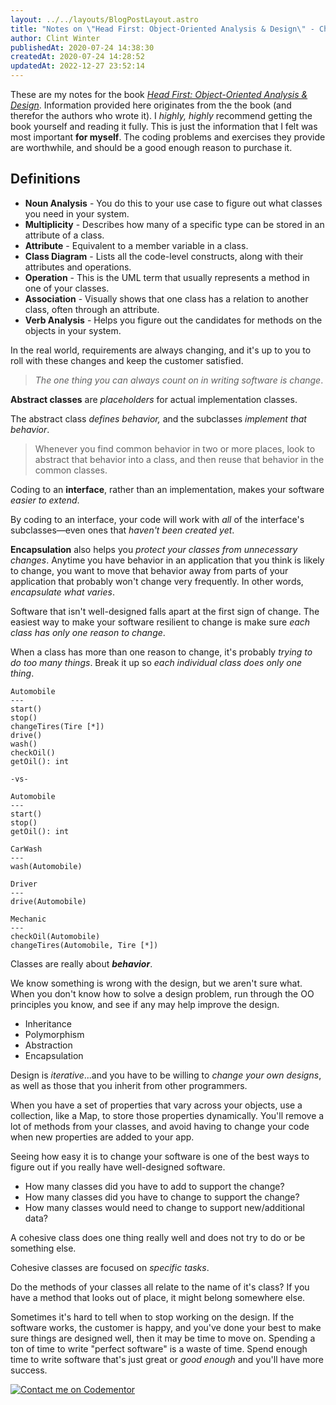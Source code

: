 ```yaml
---
layout: ../../layouts/BlogPostLayout.astro
title: "Notes on \"Head First: Object-Oriented Analysis & Design\" - Chapters 3/4/5"
author: Clint Winter
publishedAt: 2020-07-24 14:38:30
createdAt: 2020-07-24 14:28:52
updatedAt: 2022-12-27 23:52:14
---
```


These are my notes for the book [*Head First: Object-Oriented Analysis & Design*](https://amzn.to/2P0hpIJ). Information provided here originates from the the book (and therefor the authors who wrote it). I *highly, highly* recommend getting the book yourself and reading it fully. This is just the information that I felt was most important **for myself**. The coding problems and exercises they provide are worthwhile, and should be a good enough reason to purchase it.

## Definitions

- **Noun Analysis** - You do this to your use case to figure out what classes you need in your system.
- **Multiplicity** - Describes how many of a specific type can be stored in an attribute of a class.
- **Attribute** - Equivalent to a member variable in a class.
- **Class Diagram** - Lists all the code-level constructs, along with their attributes and operations.
- **Operation** - This is the UML term that usually represents a method in one of your classes.
- **Association** - Visually shows that one class has a relation to another class, often through an attribute.
- **Verb Analysis** - Helps you figure out the candidates for methods on the objects in your system.

In the real world, requirements are always changing, and it's up to you to roll with these changes and keep the customer satisfied.

> *The one thing you can always count on in writing software is change*.

**Abstract classes** are *placeholders* for actual implementation classes.

The abstract class *defines behavior,* and the subclasses *implement that behavior*.

> Whenever you find common behavior in two or more places, look to abstract that behavior into a class, and then reuse that behavior in the common classes.

Coding to an **interface**, rather than an implementation, makes your software *easier to extend*.

By coding to an interface, your code will work with *all* of the interface's subclasses—even ones that *haven't been created yet*.

**Encapsulation** also helps you *protect your classes from unnecessary changes*. Anytime you have behavior in an application that you think is likely to change, you want to move that behavior away from parts of your application that probably won't change very frequently. In other words, *encapsulate what varies*.

Software that isn't well-designed falls apart at the first sign of change. The easiest way to make your software resilient to change is make sure *each class has only one reason to change*.

When a class has more than one reason to change, it's probably *trying to do too many things*. Break it up so *each individual class does only one thing*.

```
Automobile
---
start()
stop()
changeTires(Tire [*])
drive()
wash()
checkOil()
getOil(): int

-vs-

Automobile
---
start()
stop()
getOil(): int

CarWash
---
wash(Automobile)

Driver
---
drive(Automobile)

Mechanic
---
checkOil(Automobile)
changeTires(Automobile, Tire [*])
```

Classes are really about ***behavior***.

We know something is wrong with the design, but we aren't sure what. When you don't know how to solve a design problem, run through the OO principles you know, and see if any may help improve the design.

- Inheritance
- Polymorphism
- Abstraction
- Encapsulation

Design is *iterative*...and you have to be willing to *change your own designs*, as well as those that you inherit from other programmers.

When you have a set of properties that vary across your objects, use a collection, like a Map, to store those properties dynamically. You'll remove a lot of methods from your classes, and avoid having to change your code when new properties are added to your app.

Seeing how easy it is to change your software is one of the best ways to figure out if you really have well-designed software.

- How many classes did you have to add to support the change?
- How many classes did you have to change to support the change?
- How many classes would need to change to support new/additional data?

A cohesive class does one thing really well and does not try to do or be something else.

Cohesive classes are focused on *specific tasks*.

Do the methods of your classes all relate to the name of it's class? If you have a method that looks out of place, it might belong somewhere else.

Sometimes it's hard to tell when to stop working on the design. If the software works, the customer is happy, and you've done your best to make sure things are designed well, then it may be time to move on. Spending a ton of time to write \"perfect software\" is a waste of time. Spend enough time to write software that's just great or *good enough* and you'll have more success.

[![Contact me on Codementor](https://www.codementor.io/m-badges/clintwinter/get-help.svg)](https://www.codementor.io/@clintwinter?refer=badge)

